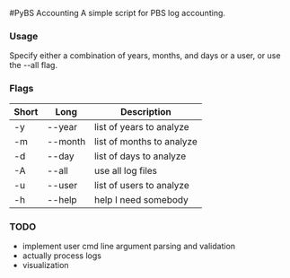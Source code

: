 #PyBS Accounting
A simple script for PBS log accounting.

### Usage

Specify either a combination of years, months, and days or a user, or use the --all flag.

### Flags

| Short 	| Long          	| Description                              	|
|-------	|---------------	|------------------------------------------	|
| -y    	| --year         	| list of years to analyze                	|
| -m    	| --month        	| list of months to analyze                	|
| -d    	| --day         	| list of days to analyze                 	|
| -A    	| --all         	| use all log files                       	|
| -u    	| --user         	| list of users to analyze                 	|
| -h    	| --help        	| help I need somebody                     	| 

### TODO

- implement user cmd line argument parsing and validation
- actually process logs
- visualization
